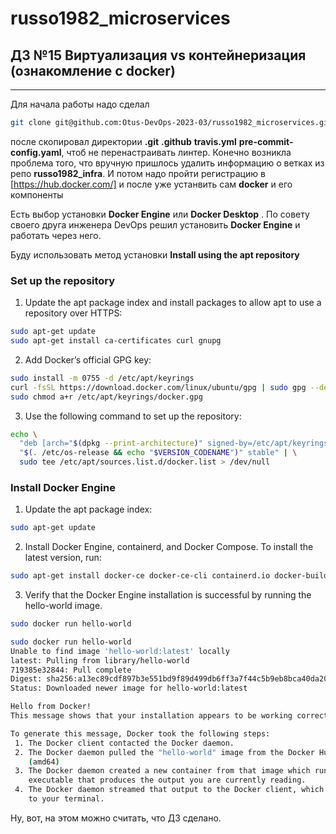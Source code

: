 # russo1982_microservices


## ДЗ №15 Виртуализация vs контейнеризация (ознакомление с docker)
---

Для начала работы надо сделал
```bash
git clone git@github.com:Otus-DevOps-2023-03/russo1982_microservices.git
```
после скопировал директории **.git** **.github** **travis.yml** **pre-commit-config.yaml**, чтоб не перенастраивать линтер. Конечно возникла проблема того, что вручную пришлось удалить информацию о ветках из репо **russo1982_infra**.
И потом надо пройти регистрацию в [https://hub.docker.com/] и после уже устанвить сам **docker** и его компоненты

Есть выбор установки **Docker Engine** или **Docker Desktop** . По совету своего друга инженера DevOps решил установить **Docker Engine** и работать через него.

Буду использовать метод установки **Install using the apt repository**

### Set up the repository
1. Update the apt package index and install packages to allow apt to use a repository over HTTPS:
```bash
sudo apt-get update
sudo apt-get install ca-certificates curl gnupg
```
2. Add Docker’s official GPG key:
```bash
sudo install -m 0755 -d /etc/apt/keyrings
curl -fsSL https://download.docker.com/linux/ubuntu/gpg | sudo gpg --dearmor -o /etc/apt/keyrings/docker.gpg
sudo chmod a+r /etc/apt/keyrings/docker.gpg
```
3. Use the following command to set up the repository:
```bash
echo \
  "deb [arch="$(dpkg --print-architecture)" signed-by=/etc/apt/keyrings/docker.gpg] https://download.docker.com/linux/ubuntu \
  "$(. /etc/os-release && echo "$VERSION_CODENAME")" stable" | \
  sudo tee /etc/apt/sources.list.d/docker.list > /dev/null
```
### Install Docker Engine
1. Update the apt package index:
```bash
sudo apt-get update
```
2. Install Docker Engine, containerd, and Docker Compose.
To install the latest version, run:
```bash
sudo apt-get install docker-ce docker-ce-cli containerd.io docker-buildx-plugin docker-compose-plugin
```
3. Verify that the Docker Engine installation is successful by running the hello-world image.
```bash
sudo docker run hello-world
```
```bash
sudo docker run hello-world
Unable to find image 'hello-world:latest' locally
latest: Pulling from library/hello-world
719385e32844: Pull complete
Digest: sha256:a13ec89cdf897b3e551bd9f89d499db6ff3a7f44c5b9eb8bca40da20eb4ea1fa
Status: Downloaded newer image for hello-world:latest

Hello from Docker!
This message shows that your installation appears to be working correctly.

To generate this message, Docker took the following steps:
 1. The Docker client contacted the Docker daemon.
 2. The Docker daemon pulled the "hello-world" image from the Docker Hub.
    (amd64)
 3. The Docker daemon created a new container from that image which runs the
    executable that produces the output you are currently reading.
 4. The Docker daemon streamed that output to the Docker client, which sent it
    to your terminal.
```

Ну, вот, на этом можно считать, что ДЗ сделано.
